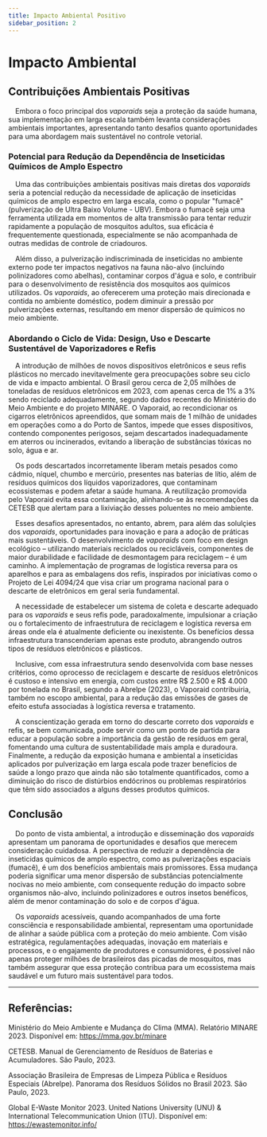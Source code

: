 ```yaml
---
title: Impacto Ambiental Positivo
sidebar_position: 2
---
```


# Impacto Ambiental

## Contribuições Ambientais Positivas

&emsp;Embora o foco principal dos _vaporaids_ seja a proteção da saúde humana, sua implementação em larga escala também levanta considerações ambientais importantes, apresentando tanto desafios quanto oportunidades para uma abordagem mais sustentável no controle vetorial.

### Potencial para Redução da Dependência de Inseticidas Químicos de Amplo Espectro

&emsp;Uma das contribuições ambientais positivas mais diretas dos _vaporaids_ seria a potencial redução da necessidade de aplicação de inseticidas químicos de amplo espectro em larga escala, como o popular "fumacê" (pulverização de Ultra Baixo Volume - UBV). Embora o fumacê seja uma ferramenta utilizada em momentos de alta transmissão para tentar reduzir rapidamente a população de mosquitos adultos, sua eficácia é frequentemente questionada, especialmente se não acompanhada de outras medidas de controle de criadouros. 

&emsp;Além disso, a pulverização indiscriminada de inseticidas no ambiente externo pode ter impactos negativos na fauna não-alvo (incluindo polinizadores como abelhas), contaminar corpos d'água e solo, e contribuir para o desenvolvimento de resistência dos mosquitos aos químicos utilizados. Os _vaporaids_, ao oferecerem uma proteção mais direcionada e contida no ambiente doméstico, podem diminuir a pressão por pulverizações externas, resultando em menor dispersão de químicos no meio ambiente.   

### Abordando o Ciclo de Vida: Design, Uso e Descarte Sustentável de Vaporizadores e Refis

&emsp;A introdução de milhões de novos dispositivos eletrônicos e seus refis plásticos no mercado inevitavelmente gera preocupações sobre seu ciclo de vida e impacto ambiental. O Brasil gerou cerca de 2,05 milhões de toneladas de resíduos eletrônicos em 2023, com apenas cerca de 1% a 3% sendo reciclado adequadamente, segundo dados recentes do Ministério do Meio Ambiente e do projeto MINARE. O Vaporaid, ao recondicionar os cigarros eletrônicos apreendidos, que somam mais de 1 milhão de unidades em operações como a do Porto de Santos, impede que esses dispositivos, contendo componentes perigosos, sejam descartados inadequadamente em aterros ou incinerados, evitando a liberação de substâncias tóxicas no solo, água e ar.

&emsp;Os pods descartados incorretamente liberam metais pesados como cádmio, níquel, chumbo e mercúrio, presentes nas baterias de lítio, além de resíduos químicos dos líquidos vaporizadores, que contaminam ecossistemas e podem afetar a saúde humana. A reutilização promovida pelo Vaporaid evita essa contaminação, alinhando-se às recomendações da CETESB que alertam para a lixiviação desses poluentes no meio ambiente.

&emsp;Esses desafios apresentados, no entanto, abrem, para além das solulçies dos _vaporaids_, oportunidades para inovação e para a adoção de práticas mais sustentáveis. O desenvolvimento de _vaporaids_ com foco em design ecológico – utilizando materiais reciclados ou recicláveis, componentes de maior durabilidade e facilidade de desmontagem para reciclagem – é um caminho. A implementação de programas de logística reversa para os aparelhos e para as embalagens dos refis, inspirados por iniciativas como o Projeto de Lei 4094/24 que visa criar um programa nacional para o descarte de eletrônicos em geral seria fundamental. 

&emsp;A necessidade de estabelecer um sistema de coleta e descarte adequado para os _vaporaids_ e seus refis pode, paradoxalmente, impulsionar a criação ou o fortalecimento de infraestrutura de reciclagem e logística reversa em áreas onde ela é atualmente deficiente ou inexistente. Os benefícios dessa infraestrutura transcenderiam apenas este produto, abrangendo outros tipos de resíduos eletrônicos e plásticos.  

&emsp;Inclusive, com essa infraestrutura sendo desenvolvida com base nesses critérios, como oprocesso de reciclagem e descarte de resíduos eletrônicos é custoso e intensivo em energia, com custos entre R$ 2.500 e R$ 4.000 por tonelada no Brasil, segundo a Abrelpe (2023), o Vaporaid contribuiria, também no escopo ambiental, para a redução das emissões de gases de efeito estufa associadas à logística reversa e tratamento.

&emsp;A conscientização gerada em torno do descarte correto dos _vaporaids_ e refis, se bem comunicada, pode servir como um ponto de partida para educar a população sobre a importância da gestão de resíduos em geral, fomentando uma cultura de sustentabilidade mais ampla e duradoura. Finalmente, a redução da exposição humana e ambiental a inseticidas aplicados por pulverização em larga escala pode trazer benefícios de saúde a longo prazo que ainda não são totalmente quantificados, como a diminuição do risco de distúrbios endócrinos ou problemas respiratórios que têm sido associados a alguns desses produtos químicos.

## Conclusão

&emsp;Do ponto de vista ambiental, a introdução e disseminação dos _vaporaids_ apresentam um panorama de oportunidades e desafios que merecem consideração cuidadosa. A perspectiva de reduzir a dependência de inseticidas químicos de amplo espectro, como as pulverizações espaciais (fumacê), é um dos benefícios ambientais mais promissores. Essa mudança poderia significar uma menor dispersão de substâncias potencialmente nocivas no meio ambiente, com consequente redução do impacto sobre organismos não-alvo, incluindo polinizadores e outros insetos benéficos, além de menor contaminação do solo e de corpos d'água. 

&emsp;Os _vaporaids_ acessíveis, quando acompanhados de uma forte consciência e responsabilidade ambiental, representam uma oportunidade de alinhar a saúde pública com a proteção do meio ambiente. Com visão estratégica, regulamentações adequadas, inovação em materiais e processos, e o engajamento de produtores e consumidores, é possível não apenas proteger milhões de brasileiros das picadas de mosquitos, mas também assegurar que essa proteção contribua para um ecossistema mais saudável e um futuro mais sustentável para todos.

---

## **Referências:**

Ministério do Meio Ambiente e Mudança do Clima (MMA). Relatório MINARE 2023. Disponível em: https://mma.gov.br/minare  

CETESB. Manual de Gerenciamento de Resíduos de Baterias e Acumuladores. São Paulo, 2023.  

Associação Brasileira de Empresas de Limpeza Pública e Resíduos Especiais (Abrelpe). Panorama dos Resíduos Sólidos no Brasil 2023. São Paulo, 2023.  

Global E-Waste Monitor 2023. United Nations University (UNU) & International Telecommunication Union (ITU). Disponível em: https://ewastemonitor.info/ 